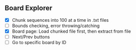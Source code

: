 
## Board Explorer

- [x] Chunk sequences into 100 at a time in .txt files
- [ ] Bounds checking, error throwing/catching
- [x] Board page: Load chunked file first, then extract from file
- [ ] Next/Prev buttons
- [ ] Go to specific board by ID
